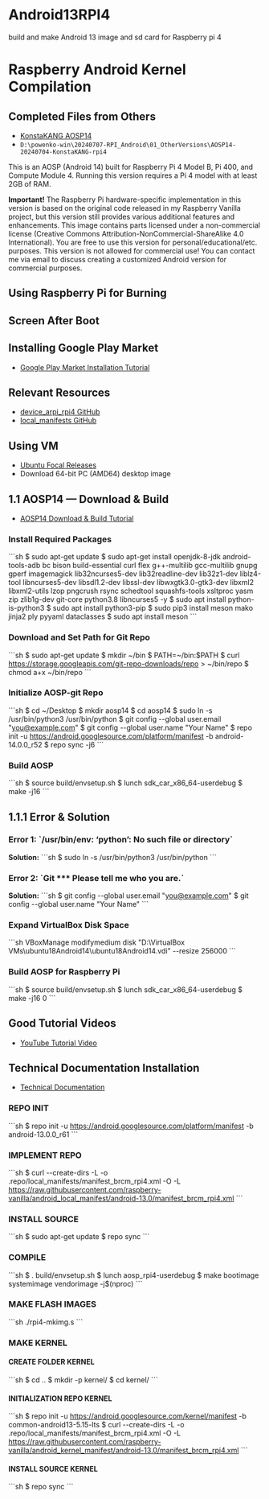 # Android13RPI4
build and make Android 13 image and sd card for Raspberry pi 4


# Raspberry Android Kernel Compilation

## Completed Files from Others
- [KonstaKANG AOSP14](https://konstakang.com/devices/rpi4/AOSP14/)
- `D:\powenko-win\20240707-RPI_Android\01_OtherVersions\AOSP14-20240704-KonstaKANG-rpi4`

This is an AOSP (Android 14) built for Raspberry Pi 4 Model B, Pi 400, and Compute Module 4. Running this version requires a Pi 4 model with at least 2GB of RAM.

**Important!** The Raspberry Pi hardware-specific implementation in this version is based on the original code released in my Raspberry Vanilla project, but this version still provides various additional features and enhancements. This image contains parts licensed under a non-commercial license (Creative Commons Attribution-NonCommercial-ShareAlike 4.0 International). You are free to use this version for personal/educational/etc. purposes. This version is not allowed for commercial use! You can contact me via email to discuss creating a customized Android version for commercial purposes.

## Using Raspberry Pi for Burning

## Screen After Boot

## Installing Google Play Market
- [Google Play Market Installation Tutorial](https://www.youtube.com/watch?v=DcIq7uS1fpQ)

## Relevant Resources
- [device_arpi_rpi4 GitHub](https://github.com/android-rpi/device_arpi_rpi4)
- [local_manifests GitHub](https://github.com/android-rpi/local_manifests/blob/arpi-14/default.xml)

## Using VM
- [Ubuntu Focal Releases](https://releases.ubuntu.com/focal/)
- Download 64-bit PC (AMD64) desktop image

## 1.1 AOSP14 — Download & Build
- [AOSP14 Download & Build Tutorial](https://medium.com/@213maheta/aosp14-download-build-0bcd99a99f84)

### Install Required Packages
\`\`\`sh
$ sudo apt-get update
$ sudo apt-get install openjdk-8-jdk android-tools-adb bc bison build-essential curl flex g++-multilib gcc-multilib gnupg gperf imagemagick lib32ncurses5-dev lib32readline-dev lib32z1-dev liblz4-tool libncurses5-dev libsdl1.2-dev libssl-dev libwxgtk3.0-gtk3-dev libxml2 libxml2-utils lzop pngcrush rsync schedtool squashfs-tools xsltproc yasm zip zlib1g-dev git-core python3.8 libncurses5 -y
$ sudo apt install python-is-python3
$ sudo apt install python3-pip
$ sudo pip3 install meson mako jinja2 ply pyyaml dataclasses
$ sudo apt install meson
\`\`\`

### Download and Set Path for Git Repo
\`\`\`sh
$ sudo apt-get update
$ mkdir ~/bin
$ PATH=~/bin:$PATH
$ curl https://storage.googleapis.com/git-repo-downloads/repo > ~/bin/repo
$ chmod a+x ~/bin/repo
\`\`\`

### Initialize AOSP-git Repo
\`\`\`sh
$ cd ~/Desktop
$ mkdir aosp14
$ cd aosp14
$ sudo ln -s /usr/bin/python3 /usr/bin/python
$ git config --global user.email "you@example.com"
$ git config --global user.name "Your Name"
$ repo init -u https://android.googlesource.com/platform/manifest -b android-14.0.0_r52
$ repo sync -j6
\`\`\`

### Build AOSP
\`\`\`sh
$ source build/envsetup.sh
$ lunch sdk_car_x86_64-userdebug
$ make -j16
\`\`\`

## 1.1.1 Error & Solution
### Error 1: \`/usr/bin/env: ‘python’: No such file or directory\`
**Solution:**
\`\`\`sh
$ sudo ln -s /usr/bin/python3 /usr/bin/python
\`\`\`

### Error 2: \`Git *** Please tell me who you are.\`
**Solution:**
\`\`\`sh
$ git config --global user.email "you@example.com"
$ git config --global user.name "Your Name"
\`\`\`

### Expand VirtualBox Disk Space
\`\`\`sh
VBoxManage modifymedium disk "D:\VirtualBox VMs\ubuntu18Android14\ubuntu18Android14.vdi" --resize 256000
\`\`\`

### Build AOSP for Raspberry Pi
\`\`\`sh
$ source build/envsetup.sh
$ lunch sdk_car_x86_64-userdebug
$ make -j16 0
\`\`\`

## Good Tutorial Videos
- [YouTube Tutorial Video](https://www.youtube.com/watch?v=MvNb_RP9QFE)

## Technical Documentation Installation
- [Technical Documentation](https://github.com/phuthodien/android_embedded/blob/main/unit1_build_aosp_for_pi/Build_Android_Kernel_images/BuildImage.md)

### REPO INIT
\`\`\`sh
$ repo init -u https://android.googlesource.com/platform/manifest -b android-13.0.0_r61
\`\`\`

### IMPLEMENT REPO
\`\`\`sh
$ curl --create-dirs -L -o .repo/local_manifests/manifest_brcm_rpi4.xml -O -L https://raw.githubusercontent.com/raspberry-vanilla/android_local_manifest/android-13.0/manifest_brcm_rpi4.xml
\`\`\`

### INSTALL SOURCE
\`\`\`sh
$ sudo apt-get update
$ repo sync
\`\`\`

### COMPILE
\`\`\`sh
$ . build/envsetup.sh
$ lunch aosp_rpi4-userdebug
$ make bootimage systemimage vendorimage -j\$(nproc)
\`\`\`

### MAKE FLASH IMAGES
\`\`\`sh
./rpi4-mkimg.s
\`\`\`

### MAKE KERNEL
#### CREATE FOLDER KERNEL
\`\`\`sh
$ cd ..
$ mkdir -p kernel/
$ cd kernel/
\`\`\`

#### INITIALIZATION REPO KERNEL
\`\`\`sh
$ repo init -u https://android.googlesource.com/kernel/manifest -b common-android13-5.15-lts
$ curl --create-dirs -L -o .repo/local_manifests/manifest_brcm_rpi4.xml -O -L https://raw.githubusercontent.com/raspberry-vanilla/android_kernel_manifest/android-13.0/manifest_brcm_rpi4.xml
\`\`\`

#### INSTALL SOURCE KERNEL
\`\`\`sh
$ repo sync
\`\`\`

